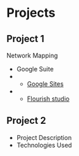 # Projects

## Project 1
Network Mapping
- Google Suite
- - [ Google Sites](https://sites.google.com/view/angely-suarez-dejesus/projects/introduction-attw-sigdoc)
- - [Flourish studio](https://sites.google.com/view/angely-suarez-dejesus/projects/introduction-attw-sigdoc/the-synthesis)


## Project 2
- Project Description
- Technologies Used
